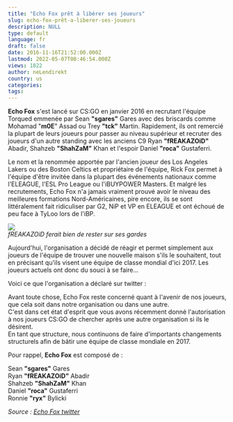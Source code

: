 ```yaml
---
title: "Echo Fox prêt à libérer ses joueurs"
slug: echo-fox-prêt-a-liberer-ses-joueurs
description: NULL
type: default
language: fr
draft: false
date: 2016-11-16T21:52:00.000Z
lastmod: 2022-05-07T00:46:54.000Z
views: 1822
author: neLendirekt
country: us
categories:
tags:
---
```

**Echo Fox** s'est lancé sur CS:GO en janvier 2016 en recrutant l'équipe Torqued emmenée par Sean **"sgares"** Gares avec des briscards comme Mohamad "**m0E**" Assad ou Trey **"tck"** Martin. Rapidement, ils ont remercié la plupart de leurs joueurs pour passer au niveau supérieur et recruter des joueurs d'un autre standing avec les anciens C9 Ryan **"fREAKAZOiD"** Abadir, Shahzeb **"ShahZaM"** Khan et l'espoir Daniel **"roca"** Gustaferri.

Le nom et la renommée apportée par l'ancien joueur des Los Angeles Lakers ou des Boston Celtics et propriétaire de l'équipe, Rick Fox permet à l'équipe d'être invitée dans la plupart des événements nationaux comme l'ELEAGUE, l'ESL Pro League ou l'iBUYPOWER Masters. Et malgré les recrutements, Echo Fox n'a jamais vraiment prouvé avoir le niveau des meilleures formations Nord-Américaines, pire encore, ils se sont littéralement fait ridiculiser par G2, NiP et VP en ELEAGUE et ont échoué de peu face à TyLoo lors de l'iBP.

![](/storage/images/582cd4a9d80e3_14723191348221jpeg)  
_fREAKAZOiD ferait bien de rester sur ses gardes_

Aujourd'hui, l'organisation a décidé de réagir et permet simplement aux joueurs de l'équipe de trouver une nouvelle maison s'ils le souhaitent, tout en précisant qu'ils visent une équipe de classe mondial d'ici 2017\. Les joueurs actuels ont donc du souci à se faire...

Voici ce que l'organisation a déclaré sur twitter :

Avant toute chose, Echo Fox reste concerné quant à l'avenir de nos joueurs, que cela soit dans notre organisation ou dans une autre.  
C'est dans cet état d'esprit que vous avons récemment donné l'autorisation à nos joueurs CS:GO de chercher après une autre organisation si ils le désirent.  
En tant que structure, nous continuons de faire d'importants changements structurels afin de bâtir une équipe de classe mondiale en 2017.

Pour rappel, **Echo Fox** est composé de : 

Sean **"sgares"** Gares  
Ryan **"fREAKAZOiD"** Abadir  
Shahzeb **"ShahZaM"** Khan  
Daniel **"roca"** Gustaferri  
Ronnie **"ryx"** Bylicki

_Source : [Echo Fox twitter](https://twitter.com/echofoxgg/status/798986653725405184)_
